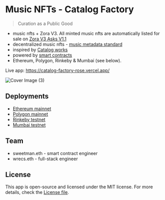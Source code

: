 # Music NFTs - Catalog Factory

> Curation as a Public Good

- music nfts + Zora V3. All minted music nfts are automatically listed for sale on [Zora V3 Asks V1.1](https://docs.zora.co/docs/smart-contracts/modules/Asks/zora-v3-asks-v1.1)
- decentralized music nfts - [music metadata standard](https://www.npmjs.com/package/onchain-music-metadata)
- inspired by [Catalog works](https://beta.catalog.works/)
- powered by [smart contracts](https://github.com/SweetmanTech/catalog-works)
- Ethereum, Polygon, Rinkeby & Mumbai (see below).

Live app: https://catalog-factory-rose.vercel.app/

![Cover Image (3)](https://user-images.githubusercontent.com/23249402/183305067-10d10e98-0fad-485a-bdab-b82d49a19a1d.png)


## Deployments

-   [Ethereum mainnet](https://etherscan.io/address/0x847058B7f0df8F8d76c03e3af853CB17284DcF75#code)
-   [Polygon mainnet](https://polygonscan.com/address/0xf79a182E8D10f696B54AfE9d86dF5f7E34aa1F88#code)
-   [Rinkeby testnet](https://rinkeby.etherscan.io/address/0x4270B8aE2F332615a4DdD09788BC60d3cFde0Ea4#code)
-   [Mumbai testnet](https://mumbai.polygonscan.com/address/0x83439E53bfcD6398B9b315f96a5dB689B82bfa0A#code)

## Team

-   sweetman.eth - smart contract engineer
-   wrecs.eth - full-stack engineer

## License

This app is open-source and licensed under the MIT license. For more details, check the [License file](LICENSE).
